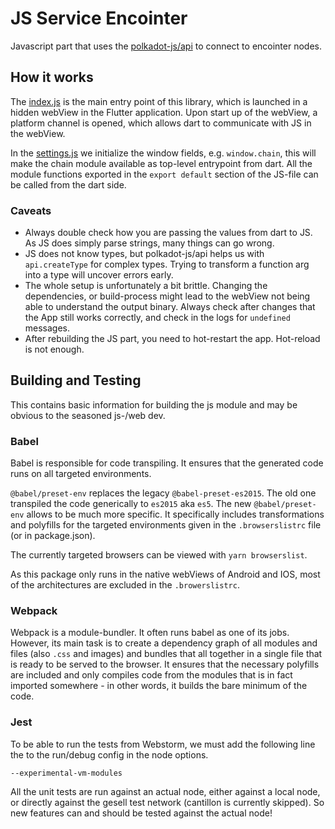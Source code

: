 # JS Service Encointer

Javascript part that uses the [polkadot-js/api](https://polkadot.js.org/docs/api/) to connect to encointer nodes.

## How it works
The [index.js](src/index.js) is the main entry point of this library, which is launched in a hidden webView in the
Flutter application. Upon start up of the webView, a platform channel is opened, which allows dart to communicate with 
JS in the webView.

In the [settings.js](src/service/settings.js) we initialize the window fields, e.g. `window.chain`, this will make the chain
module available as top-level entrypoint from dart. All the module functions exported in the `export default` section of the JS-file can be called from the dart side.

### Caveats
* Always double check how you are passing the values from dart to JS. As JS does simply parse strings, many things can go wrong.
* JS does not know types, but polkadot-js/api helps us with `api.createType` for complex types. Trying to transform a function arg into a type will uncover errors early.
* The whole setup is unfortunately a bit brittle. Changing the dependencies, or build-process might lead to the webView not being able to understand the output binary. Always check after changes that the App still works correctly, and check in the logs for `undefined` messages.
* After rebuilding the JS part, you need to hot-restart the app. Hot-reload is not enough.

## Building and Testing

This contains basic information for building the js module and may be obvious to the seasoned js-/web dev.

### Babel
Babel is responsible for code transpiling. It ensures that the generated code runs on
all targeted environments. 

`@babel/preset-env` replaces the legacy `@babel-preset-es2015`. The old one transpiled
the code generically to `es2015` aka `es5`. The new `@babel/preset-env` allows to be much
more specific. It specifically includes transformations and polyfills for the targeted environments
given in the `.browserslistrc` file (or in package.json).

The currently targeted browsers can be viewed with `yarn browserslist`.

As this package only runs in the native webViews of Android and IOS, most of the architectures are excluded
in the `.browerslistrc`.

### Webpack
Webpack is a module-bundler. It often runs babel as one of its jobs. However, its main task is to create a dependency
graph of all modules and files (also `.css` and images) and bundles that all together in a single file that is 
ready to be served to the browser. It ensures that the necessary polyfills are included and only compiles code
from the modules that is in fact imported somewhere - in other words, it builds the bare minimum of the code.

### Jest
To be able to run the tests from Webstorm, we must add the following line the to the run/debug config in the node 
options.

```
--experimental-vm-modules
```

All the unit tests are run against an actual node, either against a local node, or directly against the gesell test 
network (cantillon is currently skipped). So new features can and should be tested against the actual node!
